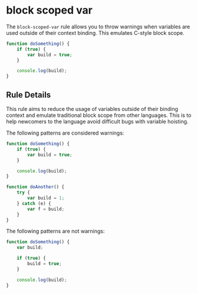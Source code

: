 # block scoped var

The `block-scoped-var` rule allows you to throw warnings when variables are used outside of their context binding. This emulates C-style block scope.

```js
function doSomething() {
    if (true) {
        var build = true;
    }

    console.log(build);
}
```

## Rule Details

This rule aims to reduce the usage of variables outside of their binding context and emulate traditional block scope from other languages. This is to help newcomers to the language avoid difficult bugs with variable hoisting.

The following patterns are considered warnings:

```js
function doSomething() {
    if (true) {
        var build = true;
    }

    console.log(build);
}
```

```js
function doAnother() {
    try {
        var build = 1;
    } catch (e) {
        var f = build;
    }
}
```

The following patterns are not warnings:

```js
function doSomething() {
    var build;

    if (true) {
        build = true;
    }

    console.log(build);
}
```

